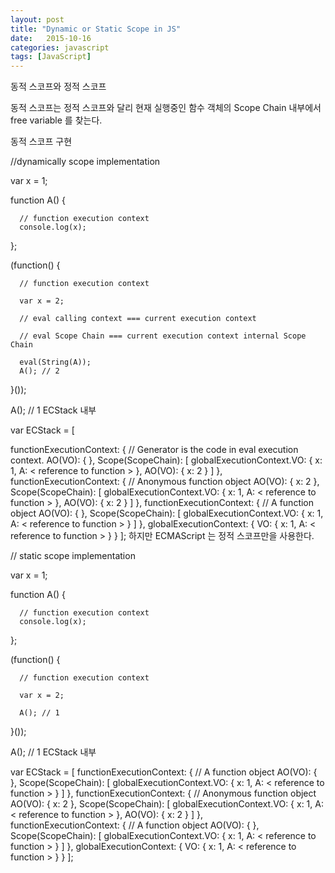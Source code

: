 ```yaml
---
layout: post
title: "Dynamic or Static Scope in JS"
date:   2015-10-16
categories: javascript
tags: [JavaScript]
---
```


동적 스코프와 정적 스코프

동적 스코프는 정적 스코프와 달리 현재 실행중인 함수 객체의 Scope Chain 내부에서 free variable 를 찾는다.

동적 스코프 구현


  //dynamically scope implementation

  var x = 1;

  function A() {

      // function execution context
      console.log(x);
  };

  (function() {

      // function execution context

      var x = 2;

      // eval calling context === current execution context

      // eval Scope Chain === current execution context internal Scope Chain

      eval(String(A));
      A(); // 2

  }());

  A(); // 1
ECStack 내부


  var ECStack = [

  functionExecutionContext: { // Generator is the code in eval execution context.
      AO(VO): {
      },
      Scope(ScopeChain): [
          globalExecutionContext.VO: {
              x: 1,
              A: < reference to function >
          },
          AO(VO): {
              x: 2
          }
      ]
  },
  functionExecutionContext: { // Anonymous function object
      AO(VO): {
          x: 2
      },
      Scope(ScopeChain): [
          globalExecutionContext.VO: {
              x: 1,
              A: < reference to function >
          },
          AO(VO): {
              x: 2
          }
      ]
  },
  functionExecutionContext: { // A function object
      AO(VO): {
      },
      Scope(ScopeChain): [
          globalExecutionContext.VO: {
              x: 1,
              A: < reference to function >
          }
      ]
  },
  globalExecutionContext: {
          VO: {
              x: 1,
              A: < reference to function >
          }
      }
  ];
하지만 ECMAScript 는 정적 스코프만을 사용한다.


  // static scope implementation

  var x = 1;

  function A() {

      // function execution context
      console.log(x);
  };

  (function() {

      // function execution context

      var x = 2;

      A(); // 1

  }());

  A(); // 1
ECStack 내부


  var ECStack = [
      functionExecutionContext: { // A function object
          AO(VO): {
          },
          Scope(ScopeChain): [
              globalExecutionContext.VO: {
                  x: 1,
                  A: < reference to function >
              }
          ]
      },
      functionExecutionContext: { // Anonymous function object
          AO(VO): {
              x: 2
          },
          Scope(ScopeChain): [
              globalExecutionContext.VO: {
                  x: 1,
                  A: < reference to function >
              },
              AO(VO): {
                  x: 2
              }
          ]
      },                
      functionExecutionContext: { // A function object
          AO(VO): {
          },
          Scope(ScopeChain): [
              globalExecutionContext.VO: {
                  x: 1,
                  A: < reference to function >
              }
          ]
      },
      globalExecutionContext: {
          VO: {
              x: 1,
              A: < reference to function >
          }
      }
  ];
